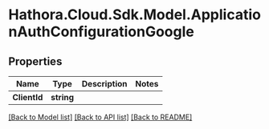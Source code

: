 # Hathora.Cloud.Sdk.Model.ApplicationAuthConfigurationGoogle

## Properties

Name | Type | Description | Notes
------------ | ------------- | ------------- | -------------
**ClientId** | **string** |  | 

[[Back to Model list]](../README.md#documentation-for-models) [[Back to API list]](../README.md#documentation-for-api-endpoints) [[Back to README]](../README.md)

